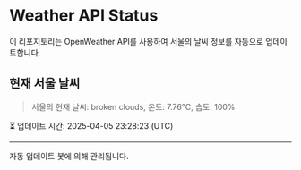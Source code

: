
# Weather API Status

이 리포지토리는 OpenWeather API를 사용하여 서울의 날씨 정보를 자동으로 업데이트합니다.

## 현재 서울 날씨
> 서울의 현재 날씨: broken clouds, 온도: 7.76°C, 습도: 100%

⏳ 업데이트 시간: 2025-04-05 23:28:23 (UTC)

---
자동 업데이트 봇에 의해 관리됩니다.
